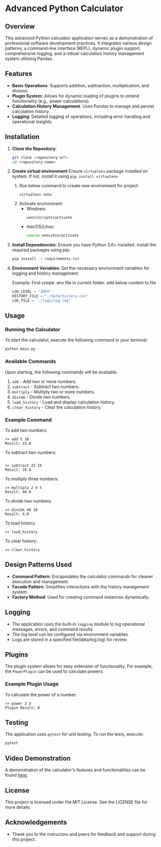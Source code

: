 # Advanced Python Calculator

## Overview

This advanced Python calculator application serves as a demonstration of professional software development practices. It integrates various design patterns, a command-line interface (REPL), dynamic plugin support, comprehensive logging, and a robust calculation history management system utilizing Pandas.

## Features

- **Basic Operations**: Supports addition, subtraction, multiplication, and division.
- **Plugin System**: Allows for dynamic loading of plugins to extend functionality (e.g., power calculations).
- **Calculation History Management**: Uses Pandas to manage and persist calculation history.
- **Logging**: Detailed logging of operations, including error handling and operational insights.

## Installation

1. **Clone the Repository**:
   ```bash
   git clone <repository-url>
   cd <repository-name>
   ```

2. **Create virtual environment**
   Ensure `virtualenv` package installed on system. If not, install it using  `pip install virtualenv`
   
   1. Run below command to create new environment for project
      ```
      virtualenv venv
      ```
   2. Activate environment:
      - Windows:
         ```
         venv\Scripts\activate
         ```
      - macOS/Linux:
        ```bash
        source venv/bin/activate
        ```

4. **Install Dependencies**:
   Ensure you have Python 3.6+ installed. Install the required packages using pip:
   ```bash
   pip install -r requirements.txt
   ```

5. **Environment Variables**:
   Set the necessary environment variables for logging and history management.

   Example:
   First create .env file in current folder.
   add below content to file
   ```py
   LOG_LEVEL = "INFO"
   HISTORY_FILE = "./data/history.csv"
   LOG_FILE = "./logs/log.log"
   ```

## Usage

### Running the Calculator

To start the calculator, execute the following command in your terminal:

```bash
python main.py
```

### Available Commands

Upon starting, the following commands will be available:

1. `add` - Add two or more numbers.
2. `subtract` - Subtract two numbers.
3. `multiply` - Multiply two or more numbers.
4. `divide` - Divide two numbers.
5. `load_history` - Load and display calculation history.
6. `clear_history` - Clear the calculation history.

### Example Command

To add two numbers:
```
>> add 5 10
Result: 15.0
```

To subtract two numbers:
```

>> subtract 25 15
Result: 10.0
```

To multiply three numbers:
```
>> multiply 2 4 5
Result: 40.0
```

To divide two numbers:
```
>> divide 40 10
Result: 4.0
```

To load history:
```
>> load_history
```

To clear history:
```
>> clear_history
```

## Design Patterns Used

- **Command Pattern**: Encapsulates the calculator commands for cleaner execution and management.
- **Facade Pattern**: Simplifies interactions with the history management system.
- **Factory Method**: Used for creating command instances dynamically.

## Logging

   - The application uses the built-in `logging` module to log operational messages, errors, and command results. 
   - The log level can be configured via environment variables.
   - Logs are stored in a specified file(data/log.log) for review.

## Plugins

The plugin system allows for easy extension of functionality. For example, the `PowerPlugin` can be used to calculate powers:

### Example Plugin Usage
To calculate the power of a number:
```
>> power 2 3
Plugin Result: 8
```

## Testing

The application uses `pytest` for unit testing. To run the tests, execute:

```bash
pytest
```


## Video Demonstration

A demonstration of the calculator's features and functionalities can be found [here](link-to-your-video).

## License

This project is licensed under the MIT License. See the LICENSE file for more details.

## Acknowledgements

- Thank you to the instructors and peers for feedback and support during this project.

